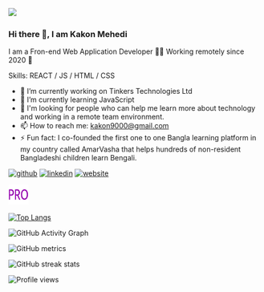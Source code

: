 ![](https://scontent.fdac140-1.fna.fbcdn.net/v/t39.30808-6/313093688_148733521120492_3569670571448514085_n.png?_nc_cat=107&ccb=1-7&_nc_sid=e3f864&_nc_ohc=I9juzJ17I74AX_W6imN&_nc_ht=scontent.fdac140-1.fna&oh=00_AT-ovhF8jO8rK-O_-nZLe0gnNfjvPHnJCEPARBiIU-cl0A&oe=635E03D3)

### Hi there 👋, I am Kakon Mehedi

I am  a Fron-end Web Application Developer 👨‍💻 Working remotely since 2020 🚀

Skills: REACT / JS / HTML / CSS

- 🔭 I’m currently working on Tinkers Technologies Ltd 
- 🌱 I’m currently learning JavaScript 
- 🤔 I'm looking for people who can help me learn more about technology and working in a remote team environment. 
- 📫 How to reach me: kakon9000@gmail.com 
- ⚡ Fun fact: I co-founded the first one to one Bangla learning platform in my country called AmarVasha that helps hundreds of non-resident Bangladeshi children learn Bengali. 


[<img src='https://cdn.jsdelivr.net/npm/simple-icons@3.0.1/icons/github.svg' alt='github' height='40'>](https://github.com/kakon-mehedi)  [<img src='https://cdn.jsdelivr.net/npm/simple-icons@3.0.1/icons/linkedin.svg' alt='linkedin' height='40'>](https://www.linkedin.com/in/kakon-mehedi/)  [<img src='https://cdn.jsdelivr.net/npm/simple-icons@3.0.1/icons/icloud.svg' alt='website' height='40'>](http://kakonmehedi.com/)  

<a href='https://github.com/pricing'><img src='https://raw.githubusercontent.com/acervenky/animated-github-badges/master/assets/pro.gif' width='40' height='40'></a> 

[![Top Langs](https://github-readme-stats.vercel.app/api/top-langs/?username=kakon-mehedi)](https://github.com/anuraghazra/github-readme-stats)

![GitHub Activity Graph](https://activity-graph.herokuapp.com/graph?username=kakon-mehedi)  

![GitHub metrics](https://metrics.lecoq.io/kakon-mehedi)  

![GitHub streak stats](https://github-readme-streak-stats.herokuapp.com/?user=kakon-mehedi)  

![Profile views](https://gpvc.arturio.dev/kakon-mehedi)  
